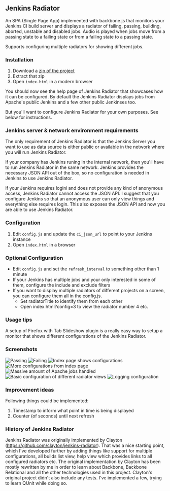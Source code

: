 ## Jenkins Radiator

An SPA (Single Page App) implemented with backbone.js that monitors your Jenkins CI build server and displays a radiator of failing,
passing, building, aborted, unstable and disabled jobs. Audio is played when jobs move from a passing state to a failing state
or from a failing state to a passing state.

Supports configuring multiple radiators for showing different jobs.


### Installation

1. Download a [zip of the project](https://github.com/kogitant/jenkins-radiator/downloads)
2. Extract that zip
3. Open `index.html` in a modern browser

You should now see the help page of Jenkins Radiator that showcases how it can be configured.
By default the Jenkins Radiator displays jobs from Apache's public Jenkins and a few other public Jenkinses too.

But you'll want to configure Jenkins Radiator for your own purposes. See below for instructions.


### Jenkins server & network environment requirements 
The only requirement of Jenkins Radiator is that the Jenkins Server you want to use as data source is either public or available in the network
where you will run Jenkins Radiator. 

If your company has Jenkins runing in the internal network, then you'll have to run Jenkins Radiator in the same network.
Jenkins provides the necessary JSON API out of the box, so no configuration is needed in Jenkins to use Jenkins Radiator.

If your Jenkins requires logini and does not provide any kind of anonymous access, Jenkins Radiator cannot access the JSON API.
I suggest that you configure Jenkins so that an anonymous user can only view things and everything else requires login. This also exposes the JSON API 
and now you are able to use Jenkins Radiator.


### Configuration

1. Edit `config.js` and update the `ci_json_url` to point to your Jenkins instance
2. Open `index.html` in a browser

### Optional Configuration

* Edit `config.js` and set the `refresh_interval` to something other than 1 minute
* If your Jenkins has multiple jobs and your only interested in some of them, configure the include and exclude filters
* If you want to display multiple radiators of different projects on a screen, you can configure them all in the config.js.
    * Set radiatorTitle to identify them from each other
    * Open index.html?config=3 to view the radiator number 4 etc.


### Usage tips
A setup of Firefox with Tab Slideshow plugin is a really easy way to setup a monitor that shows different configurations of the Jenkins Radiator.


### Screenshots

![Passing](jenkins-radiator/master/documentation/screenshots/passing.png "All included jobs passing")
![Failing](jenkins-radiator/master/documentation/screenshots/failing.png "Radiator view when an included job is failing")
![Index page shows configurations](jenkins-radiator/master/documentation/screenshots/index.png "Index page lists what radiators have been configured")
![More configurations from index page](jenkins-radiator/master/documentation/screenshots/index2.png "Even more configured radiators from index page")
![Massive amount of Apache jobs handled](jenkins-radiator/master/documentation/screenshots/818jobshandled.png "818 Apache Jobs handled")
![Basic configuration of different radiator views](jenkins-radiator/master/documentation/screenshots/config.png "Configuration of different radiator views")
![Logging configuration](jenkins-radiator/master/documentation/screenshots/config2.png "Configuration of logging")

### Improvement ideas
Following things could be implemented:
1. Timestamp to inform what point in time is being displayed
2. Counter (of seconds) until next refresh


### History of Jenkins Radiator
Jenkins Radiator was originally implemented by Clayton (https://github.com/clayton/jenkins-radiator). That was a nice starting point, which I've developed further by adding things like support for multiple configurations, all builds list view, help view which provides links to all configured radiators etc.
The original implementation by Clayton has been mostly rewritten by me in order to learn about Backbone, Backbone Relational and all the other technologies used in this project. Clayton's original project didn't also include any tests. I've implemented a few, trying to learn QUnit while doing so.

